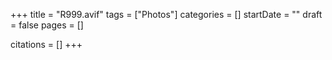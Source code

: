 +++
title = "R999.avif"
tags = ["Photos"]
categories = []
startDate = ""
draft = false
pages = []

citations = []
+++
